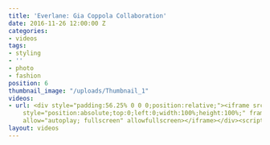 ```yaml
---
title: 'Everlane: Gia Coppola Collaboration'
date: 2016-11-26 12:00:00 Z
categories:
- videos
tags:
- styling
- ''
- photo
- fashion
position: 6
thumbnail_image: "/uploads/Thumbnail_1"
videos:
- url: <div style="padding:56.25% 0 0 0;position:relative;"><iframe src="https://player.vimeo.com/video/209524753?autoplay=1&title=0&byline=0&portrait=0"
    style="position:absolute;top:0;left:0;width:100%;height:100%;" frameborder="0"
    allow="autoplay; fullscreen" allowfullscreen></iframe></div><script src="https://player.vimeo.com/api/player.js"></script>
layout: videos
---
```


